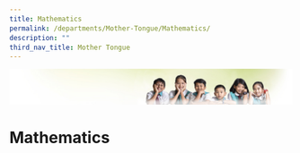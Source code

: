 ```yaml
---
title: Mathematics
permalink: /departments/Mother-Tongue/Mathematics/
description: ""
third_nav_title: Mother Tongue
---
```

![](/images/Banner.jpg)

Mathematics
===========